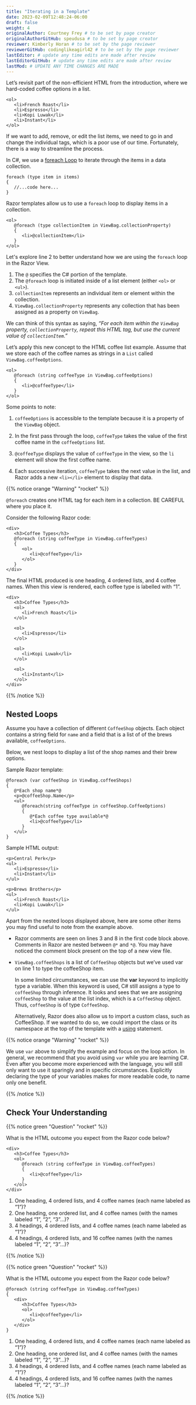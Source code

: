 ```yaml
---
title: "Iterating in a Template"
date: 2023-02-09T12:48:24-06:00
draft: false
weight: 4
originalAuthor: Courtney Frey # to be set by page creator
originalAuthorGitHub: speudusa # to be set by page creator
reviewer: Kimberly Horan # to be set by the page reviewer
reviewerGitHub: codinglikeagirl42 # to be set by the page reviewer
lastEditor: # update any time edits are made after review
lastEditorGitHub: # update any time edits are made after review
lastMod: # UPDATE ANY TIME CHANGES ARE MADE
---
```


Let’s revisit part of the non-efficient HTML from the introduction, where we hard-coded coffee options in a list.

```csharp{linenos=table,hl_lines=[],linenostart=1}
<ol>
   <li>French Roast</li>
   <li>Espresso</li>
   <li>Kopi Luwak</li>
   <li>Instant</li>
</ol>
```

If we want to add, remove, or edit the list items, we need to go in and change the individual tags, which is a poor use of our time. Fortunately, there is a way to streamline the process.

<!-- TODO: Link to Control Flow chapter  -->
In C#, we use a [foreach Loop](LINK) to iterate through the items in a data collection.

```csharp{linenos=table,hl_lines=[],linenostart=1}
foreach (type item in items)
{
   //...code here...
}
```

Razor templates allow us to use a `foreach` loop to display items in a collection.

```csharp{linenos=table,hl_lines=[],linenostart=1}
<ol>
   @foreach (type collectionItem in ViewBag.collectionProperty)
   {
      <li>@collectionItem</li>
   }
</ol>
```

Let's explore line 2 to better understand how we are using the `foreach` loop in the Razor View.

1. The `@` specifies the C# portion of the template.
1. The `@foreach` loop is initiated inside of a list element (either `<ol>` or `<ul>`).
1. `collectionItem` represents an individual item or element within the collection.
1. `ViewBag.collectionProperty` represents any collection that has been assigned as a property on `ViewBag`.

We can think of this syntax as saying, _“For each item within the `ViewBag` property, `collectionProperty`, repeat this HTML tag, but use the current value of `collectionItem`.”_

Let’s apply this new concept to the HTML coffee list example. Assume that we store each of the coffee names as strings in a `List` called `ViewBag.coffeeOptions`.

```csharp{linenos=table,hl_lines=[],linenostart=1}
<ol>
   @foreach (string coffeeType in ViewBag.coffeeOptions)
   {
      <li>@coffeeType</li>
   }
</ol>
```
Some points to note:
1. `coffeeOptions` is accessible to the template because it is a property of the `ViewBag` object.

1. In the first pass through the loop, `coffeeType` takes the value of the first coffee name in the `coffeeOptions` list.

1. `@coffeeType` displays the value of `coffeeType` in the view, so the `li` element will show the first coffee name.

1. Each successive iteration, `coffeeType` takes the next value in the list, and Razor adds a new `<li></li>` element to display that data.

{{% notice orange "Warning" "rocket" %}} 
 
`@foreach` creates one HTML tag for each item in a collection. BE CAREFUL where you place it.

Consider the following Razor code:

```csharp{linenos=table,hl_lines=[],linenostart=1}
<div>
   <h3>Coffee Types</h3>
   @foreach (string coffeeType in ViewBag.coffeeTypes)
   {
      <ol>
         <li>@coffeeType</li>
      </ol>
   }
</div>
```

The final HTML produced is one heading, 4 ordered lists, and 4 coffee names. When this view is rendered, each coffee type is labelled with “1”.

```csharp{linenos=table,hl_lines=[],linenostart=1}
<div>
   <h3>Coffee Types</h3>
   <ol>
      <li>French Roast</li>
   </ol>

   <ol>
      <li>Espresso</li>
   </ol>

   <ol>
      <li>Kopi Luwak</li>
   </ol>

   <ol>
      <li>Instant</li>
   </ol>
</div>
```
{{% /notice %}}


## Nested Loops
Assume you have a collection of different `CoffeeShop` objects. Each object contains a string field for `name` and a field that is a list of of the brews available, `coffeeOptions`.

Below, we nest loops to display a list of the shop names and their brew options.

Sample Razor template:

```csharp{linenos=table,hl_lines=[1,3, 8],linenostart=1}
@foreach (var coffeeShop in ViewBag.coffeeShops)
{
   @*Each shop name*@
   <p>@coffeeShop.Name</p>
   <ul>
      @foreach(string coffeeType in coffeeShop.CoffeeOptions)
      {
         @*Each coffee type available*@
         <li>@coffeeType</li>
      }
   </ul>
}
```

Sample HTML output:

```csharp{linenos=table,hl_lines=[],linenostart=1}
<p>Central Perk</p>
<ul>
   <li>Espresso</li>
   <li>Instant</li>
</ul>

<p>Brews Brothers</p>
<ul>
   <li>French Roast</li>
   <li>Kopi Luwak</li>
</ul>
```

Apart from the nested loops displayed above, here are some other items you may find useful to note from the example above.

- Razor comments are seen on lines 3 and 8 in the first code block above. Comments in Razor are nested between `@*` and `*@`. You may have noticed the comment block present on the top of a new view file.

- `ViewBag.coffeeShops` is a list of `CoffeeShop` objects but we’ve used var on line 1 to type the coffeeShop item.

   In some limited circumstances, we can use the **var** keyword to implicitly type a variable. When this keyword is used, C# still assigns a type to `coffeeShop` through inference. It looks and sees that we are assigning `coffeeShop` to the value at the list index, which is a `CoffeeShop` object. Thus, `coffeeShop` is of type `CoffeeShop`.

   <!-- TODO: Link to chapter 2 -->
   Alternatively, Razor does also allow us to import a custom class, such as CoffeeShop. If we wanted to do so, we could import the class or its namespace at the top of the template with a [using](LINK) statement.

{{% notice orange "Warning" "rocket" %}} 

We use `var` above to simplify the example and focus on the loop action. In general, we recommend that you avoid using `var` while you are learning C#. Even after you become more experienced with the language, you will still only want to use it sparingly and in specific circumstances. Explicitly declaring the type of your variables makes for more readable code, to name only one benefit.
 
{{% /notice %}}

## Check Your Understanding

{{% notice green  "Question" "rocket" %}} 

What is the HTML outcome you expect from the Razor code below?

```csharp{linenos=table,hl_lines=[],linenostart=1}
<div>
   <h3>Coffee Types</h3>
   <ol>
      @foreach (string coffeeType in ViewBag.coffeeTypes)
      {
         <li>@coffeeType</li>
      }
   </ol>
</div>
```

1. One heading, 4 ordered lists, and 4 coffee names (each name labeled as “1”)?
1. One heading, one ordered list, and 4 coffee names (with the names labeled “1”, “2”, “3”…)?
1. 4 headings, 4 ordered lists, and 4 coffee names (each name labeled as “1”)?
1. 4 headings, 4 ordered lists, and 16 coffee names (with the names labeled “1”, “2”, “3”…)?

<!-- ans: One heading, 4 ordered lists, and 4 coffee names (each name labeled as “1”)? -->
{{% /notice %}}


{{% notice green  "Question" "rocket" %}} 

What is the HTML outcome you expect from the Razor code below?

```csharp{linenos=table,hl_lines=[],linenostart=1}
@foreach (string coffeeType in ViewBag.coffeeTypes)
{
   <div>
      <h3>Coffee Types</h3>
      <ol>
         <li>@coffeeType</li>
      </ol>
   </div>
}
```

1. One heading, 4 ordered lists, and 4 coffee names (each name labeled as “1”)?
1. One heading, one ordered list, and 4 coffee names (with the names labeled “1”, “2”, “3”…)?
1. 4 headings, 4 ordered lists, and 4 coffee names (each name labeled as “1”)?
1. 4 headings, 4 ordered lists, and 16 coffee names (with the names labeled “1”, “2”, “3”…)?

<!-- ans: 4 headings, 4 ordered lists, and 4 coffee names (each name labeled as “1”)? -->
{{% /notice %}}
